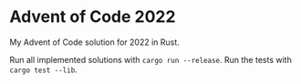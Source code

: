 # Advent of Code 2022


My Advent of Code solution for 2022 in Rust. 

Run all implemented solutions with `cargo run --release`. Run the tests with `cargo test --lib`.